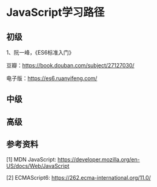 # JavaScript学习路径

## 初级

1、阮一峰，《ES6标准入门》

豆瓣：https://book.douban.com/subject/27127030/

电子版：https://es6.ruanyifeng.com/

## 中级

## 高级

## 参考资料

[1] MDN JavaScript: https://developer.mozilla.org/en-US/docs/Web/JavaScript

[2] ECMAScript6: https://262.ecma-international.org/11.0/

